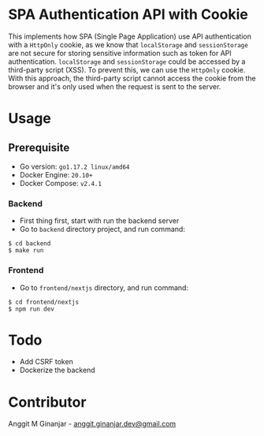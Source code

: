 # SPA Authentication API with Cookie

This implements how SPA (Single Page Application) use API authentication with a `HttpOnly` cookie, as we know that `localStorage` and `sessionStorage` are not secure for storing sensitive information such as token for API authentication. `localStorage` and `sessionStorage` could be accessed by a third-party script (XSS). To prevent this, we can use the `HttpOnly` cookie. With this approach, the third-party script cannot access the cookie from the browser and it's only used when the request is sent to the server.

# Usage
## Prerequisite
* Go version: `go1.17.2 linux/amd64`
* Docker Engine: `20.10+`
* Docker Compose: `v2.4.1`

### Backend
* First thing first, start with run the backend server
* Go to `backend` directory project, and run command:
```
$ cd backend
$ make run
```

### Frontend
* Go to `frontend/nextjs` directory, and run command:
```
$ cd frontend/nextjs
$ npm run dev
```

###

# Todo
* Add CSRF token
* Dockerize the backend

# Contributor
Anggit M Ginanjar - <anggit.ginanjar.dev@gmail.com>
